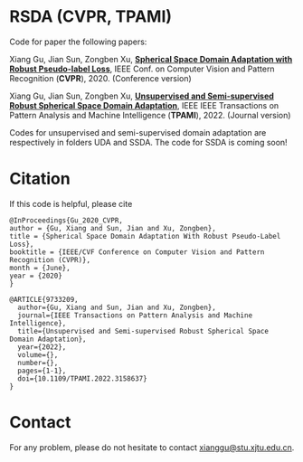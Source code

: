 # RSDA (CVPR, TPAMI)
Code for paper the following papers:

Xiang Gu, Jian Sun, Zongben Xu, **[Spherical Space Domain Adaptation with Robust Pseudo-label Loss](https://openaccess.thecvf.com/content_CVPR_2020/html/Gu_Spherical_Space_Domain_Adaptation_With_Robust_Pseudo-Label_Loss_CVPR_2020_paper.html)**, IEEE Conf. on Computer Vision and Pattern Recognition (**CVPR**), 2020. (Conference version)

Xiang Gu, Jian Sun, Zongben Xu, **[Unsupervised and Semi-supervised Robust Spherical Space Domain Adaptation](https://ieeexplore.ieee.org/stamp/stamp.jsp?tp=&arnumber=9733209)**, IEEE IEEE Transactions on Pattern Analysis and Machine Intelligence (**TPAMI**), 2022. (Journal version)

Codes for unsupervised and semi-supervised domain adaptation are respectively in folders UDA and SSDA. The code for SSDA is coming soon!

# Citation
If this code is helpful, please cite 
```
@InProceedings{Gu_2020_CVPR,
author = {Gu, Xiang and Sun, Jian and Xu, Zongben},
title = {Spherical Space Domain Adaptation With Robust Pseudo-Label Loss},
booktitle = {IEEE/CVF Conference on Computer Vision and Pattern Recognition (CVPR)},
month = {June},
year = {2020}
}

@ARTICLE{9733209,
  author={Gu, Xiang and Sun, Jian and Xu, Zongben},
  journal={IEEE Transactions on Pattern Analysis and Machine Intelligence}, 
  title={Unsupervised and Semi-supervised Robust Spherical Space Domain Adaptation}, 
  year={2022},
  volume={},
  number={},
  pages={1-1},
  doi={10.1109/TPAMI.2022.3158637}
}
```

# Contact
For any problem, please do not hesitate to contact xianggu@stu.xjtu.edu.cn.
